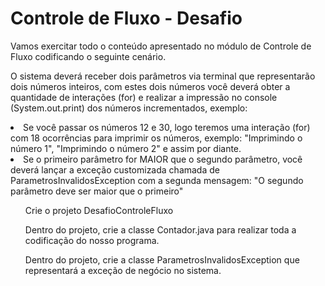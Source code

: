 <h1>Controle de Fluxo - Desafio
</h1>

<p>Vamos exercitar todo o conteúdo apresentado no módulo de Controle de Fluxo codificando o seguinte cenário.

O sistema deverá receber dois parâmetros via terminal que representarão dois números inteiros, com estes dois números você deverá obter a quantidade de interações (for) e realizar a impressão no console (System.out.print) dos números incrementados, exemplo:
</p>
<li>
Se você passar os números 12 e 30, logo teremos uma interação (for) com 18 ocorrências para imprimir os números, exemplo: "Imprimindo o número 1", "Imprimindo o número 2" e assim por diante.
</li>
<li>Se o primeiro parâmetro for MAIOR que o segundo parâmetro, você deverá lançar a exceção customizada chamada de ParametrosInvalidosException com a segunda mensagem: "O segundo parâmetro deve ser maior que o primeiro"</li>
<ol>Crie o projeto DesafioControleFluxo</ol>
<ul>Dentro do projeto, crie a classe Contador.java para realizar toda a codificação do nosso programa.</ul>
<ul>Dentro do projeto, crie a classe ParametrosInvalidosException que representará a exceção de negócio no sistema.</ul>
